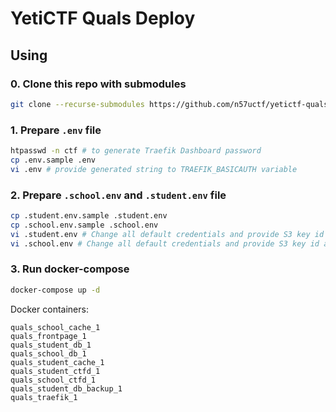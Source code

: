 # YetiCTF Quals Deploy

## Using
### 0. Clone this repo with submodules
```bash
git clone --recurse-submodules https://github.com/n57uctf/yetictf-quals-deploy
```

### 1. Prepare `.env` file
```bash
htpasswd -n ctf # to generate Traefik Dashboard password
cp .env.sample .env
vi .env # provide generated string to TRAEFIK_BASICAUTH variable
```

### 2. Prepare `.school.env` and `.student.env` file
```bash
cp .student.env.sample .student.env
cp .school.env.sample .school.env
vi .student.env # Change all default credentials and provide S3 key id and key secret for backing up
vi .school.env # Change all default credentials and provide S3 key id and key secret for backing up
```

### 3. Run docker-compose
```bash
docker-compose up -d
```
Docker containers:
```
quals_school_cache_1
quals_frontpage_1
quals_student_db_1
quals_school_db_1
quals_student_cache_1
quals_student_ctfd_1
quals_school_ctfd_1
quals_student_db_backup_1
quals_traefik_1
```
